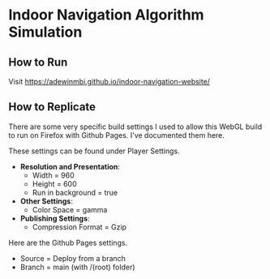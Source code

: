 # Indoor Navigation Algorithm Simulation

## How to Run

Visit https://adewinmbi.github.io/indoor-navigation-website/

## How to Replicate

There are some very specific build settings I used to allow this WebGL build to run on Firefox with Github Pages. I've documented them here.

These settings can be found under Player Settings.
* **Resolution and Presentation**: 
  * Width = 960
  * Height = 600
  * Run in background = true
* **Other Settings**:
  * Color Space = gamma
* **Publishing Settings**:
  * Compression Format = Gzip

Here are the Github Pages settings.
* Source = Deploy from a branch
* Branch = main (with /(root) folder)
